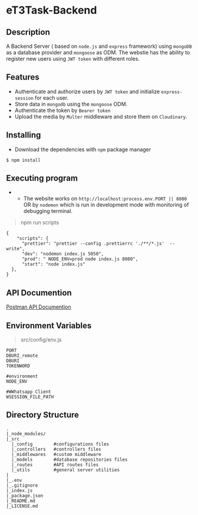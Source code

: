 # eT3Task-Backend

## Description
A Backend Server ( based on `node.js` and `express` framework) using `mongoDB` as a database provider and `mongoose` as ODM.
The webstie  has the ability to register new users using `JWT token` with different roles.


## Features
* Authenticate and authorize users by `JWT token` and initialize `express-session` for each user.
* Store data in `mongodb` using the `mongoose` ODM.
* Authenticate the token by `Bearer token`
* Upload the media by `Multer` middleware and store them on `Cloudinary`.

## Installing

* Download the dependencies with `npm` package manager
```
$ npm install
```

## Executing program
* * The website works on `http://localhost:process.env.PORT || 8080` OR by `nodemon` which is run in development mode with monitoring of debugging terminal.

>npm run scripts
```
{
    "scripts": {
      "prettier": "prettier --config .prettierrc './**/*.js'  --write",
      "dev": "nodemon index.js 5050",
      "prod": " NODE_ENV=prod node index.js 8080",
      "start": "node index.js"
  },
}
```

## API Documention
[Postman API Documention](https://documenter.getpostman.com/view/17898602/UzXNVHWv)

## Environment Variables 
> src/config/env.js
```
PORT
DBURI_remote
DBURI
TOKENWORD

#environment
NODE_ENV

#WWhatsapp Client
WSESSION_FILE_PATH

```

## Directory Structure

```
.
|_node_modules/
|_src
  |_config        #configurations files
  |_controllers   #controllers files
  |_middlewares   #custom middleware
  |_models        #database repositories files
  |_routes        #API routes files
  |_utils         #general server utilities
|
|_.env
|_.gitignore
|_index.js
|_package.json
|_README.md
|_LICENSE.md
```
